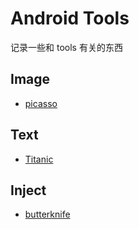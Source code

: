 # Android Tools 
记录一些和 tools 有关的东西

## Image

* [picasso](http://square.github.io/picasso/)


## Text

* [Titanic](https://github.com/RomainPiel/Titanic)



## Inject

* [butterknife](http://jakewharton.github.io/butterknife/)



